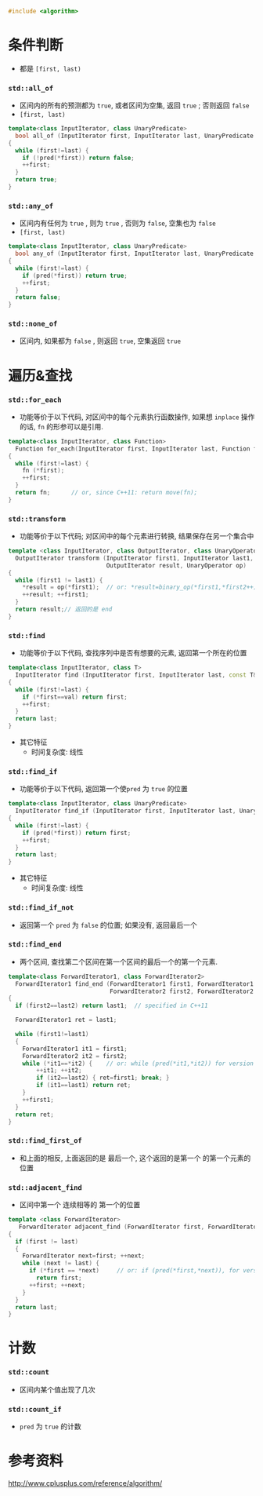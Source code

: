 ```c++
#include <algorithm>
```



# 条件判断

* 都是 `[first, last)`

### `std::all_of`

* 区间内的所有的预测都为 `true`, 或者区间为空集, 返回 `true` ; 否则返回 `false`
* `[first, last)`

```c++
template<class InputIterator, class UnaryPredicate>
  bool all_of (InputIterator first, InputIterator last, UnaryPredicate pred)
{
  while (first!=last) {
    if (!pred(*first)) return false;
    ++first;
  }
  return true;
}
```

### `std::any_of`

* 区间内有任何为 `true` , 则为 `true` , 否则为 `false`, 空集也为 `false`
* `[first, last)`

```c++
template<class InputIterator, class UnaryPredicate>
  bool any_of (InputIterator first, InputIterator last, UnaryPredicate pred)
{
  while (first!=last) {
    if (pred(*first)) return true;
    ++first;
  }
  return false;
}
```

### `std::none_of`

* 区间内, 如果都为 `false` , 则返回 `true`, 空集返回 `true`



# 遍历&查找

### `std::for_each`

* 功能等价于以下代码, 对区间中的每个元素执行函数操作, 如果想 `inplace` 操作的话, `fn` 的形参可以是引用. 

```c++
template<class InputIterator, class Function>
  Function for_each(InputIterator first, InputIterator last, Function fn)
{
  while (first!=last) {
    fn (*first);
    ++first;
  }
  return fn;      // or, since C++11: return move(fn);
}
```

### `std::transform`

* 功能等价于以下代码; 对区间中的每个元素进行转换, 结果保存在另一个集合中

```c++
template <class InputIterator, class OutputIterator, class UnaryOperator>
  OutputIterator transform (InputIterator first1, InputIterator last1,
                            OutputIterator result, UnaryOperator op)
{
  while (first1 != last1) {
    *result = op(*first1);  // or: *result=binary_op(*first1,*first2++);
    ++result; ++first1;
  }
  return result;// 返回的是 end
}
```



### `std::find`

* 功能等价于以下代码, 查找序列中是否有想要的元素, 返回第一个所在的位置

```c++
template<class InputIterator, class T>
  InputIterator find (InputIterator first, InputIterator last, const T& val)
{
  while (first!=last) {
    if (*first==val) return first;
    ++first;
  }
  return last;
}
```

* 其它特征
  * 时间复杂度: 线性

### `std::find_if`

* 功能等价于以下代码, 返回第一个使`pred` 为 `true` 的位置

```c++
template<class InputIterator, class UnaryPredicate>
  InputIterator find_if (InputIterator first, InputIterator last, UnaryPredicate pred)
{
  while (first!=last) {
    if (pred(*first)) return first;
    ++first;
  }
  return last;
}
```

* 其它特征
  * 时间复杂度: 线性

### `std::find_if_not`

* 返回第一个 `pred` 为 `false` 的位置; 如果没有, 返回最后一个

### `std::find_end`

* 两个区间, 查找第二个区间在第一个区间的最后一个的第一个元素.

```c++
template<class ForwardIterator1, class ForwardIterator2>
  ForwardIterator1 find_end (ForwardIterator1 first1, ForwardIterator1 last1,
                             ForwardIterator2 first2, ForwardIterator2 last2)
{
  if (first2==last2) return last1;  // specified in C++11

  ForwardIterator1 ret = last1;

  while (first1!=last1)
  {
    ForwardIterator1 it1 = first1;
    ForwardIterator2 it2 = first2;
    while (*it1==*it2) {    // or: while (pred(*it1,*it2)) for version (2)
        ++it1; ++it2;
        if (it2==last2) { ret=first1; break; }
        if (it1==last1) return ret;
    }
    ++first1;
  }
  return ret;
}
```

### `std::find_first_of`

* 和上面的相反, 上面返回的是 最后一个, 这个返回的是第一个 的第一个元素的位置

### `std::adjacent_find`

* 区间中第一个 连续相等的 第一个的位置

```c++
template <class ForwardIterator>
   ForwardIterator adjacent_find (ForwardIterator first, ForwardIterator last)
{
  if (first != last)
  {
    ForwardIterator next=first; ++next;
    while (next != last) {
      if (*first == *next)     // or: if (pred(*first,*next)), for version (2)
        return first;
      ++first; ++next;
    }
  }
  return last;
}
```



# 计数

### `std::count`

* 区间内某个值出现了几次

### `std::count_if`

* `pred` 为 `true` 的计数





# 参考资料

http://www.cplusplus.com/reference/algorithm/
